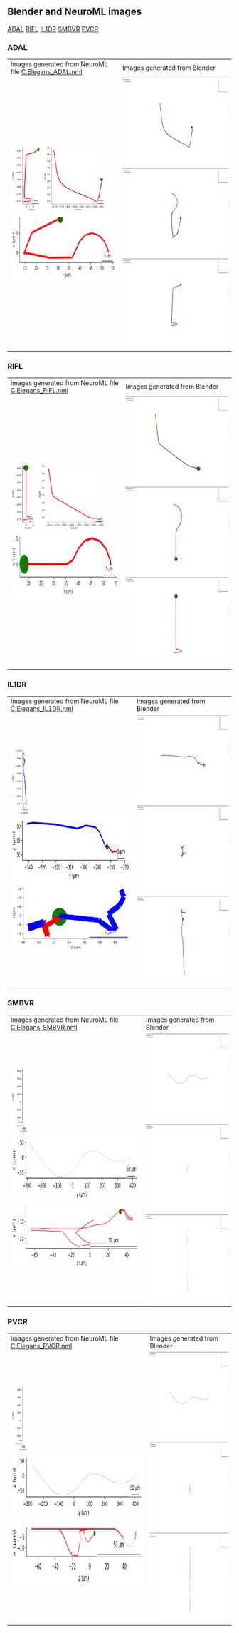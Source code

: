 ## Blender and NeuroML images

 [ADAL](#adal)  [RIFL](#rifl)  [IL1DR](#il1dr)  [SMBVR](#smbvr)  [PVCR](#pvcr) 

### ADAL
<table border="0">
   <tr><td>Images generated from NeuroML file <a href="../Output/C.Elegans_ADAL.nml">C.Elegans_ADAL.nml</a></td>
   <td>Images generated from Blender</td></tr>
   <tr>
   <td>
      <img src="C.Elegans_ADAL.xy.png" alt="ADAL_xy" height="150"/>
      <img src="C.Elegans_ADAL.yz.png" alt="ADAL_yz" height="150"/>
      <img src="C.Elegans_ADAL.zx.png" alt="ADAL_zx" height="150"/>
   </td>

   <td><img src="../NeuronBlenderImaging/NeuronScreenshots/ADAL_side.png" alt="ADAL" height="200"/>
   <img src="../NeuronBlenderImaging/NeuronScreenshots/ADAL_front.png" alt="ADAL" height="200"/>
   <img src="../NeuronBlenderImaging/NeuronScreenshots/ADAL_top.png" alt="ADAL" height="200"/></td></tr>

</table>

### RIFL
<table border="0">
   <tr><td>Images generated from NeuroML file <a href="../Output/C.Elegans_RIFL.nml">C.Elegans_RIFL.nml</a></td>
   <td>Images generated from Blender</td></tr>
   <tr>
   <td>
      <img src="C.Elegans_RIFL.xy.png" alt="RIFL_xy" height="150"/>
      <img src="C.Elegans_RIFL.yz.png" alt="RIFL_yz" height="150"/>
      <img src="C.Elegans_RIFL.zx.png" alt="RIFL_zx" height="150"/>
   </td>

   <td><img src="../NeuronBlenderImaging/NeuronScreenshots/RIFL_side.png" alt="RIFL" height="200"/>
   <img src="../NeuronBlenderImaging/NeuronScreenshots/RIFL_front.png" alt="RIFL" height="200"/>
   <img src="../NeuronBlenderImaging/NeuronScreenshots/RIFL_top.png" alt="RIFL" height="200"/></td></tr>

</table>

### IL1DR
<table border="0">
   <tr><td>Images generated from NeuroML file <a href="../Output/C.Elegans_IL1DR.nml">C.Elegans_IL1DR.nml</a></td>
   <td>Images generated from Blender</td></tr>
   <tr>
   <td>
      <img src="C.Elegans_IL1DR.xy.png" alt="IL1DR_xy" height="150"/>
      <img src="C.Elegans_IL1DR.yz.png" alt="IL1DR_yz" height="150"/>
      <img src="C.Elegans_IL1DR.zx.png" alt="IL1DR_zx" height="150"/>
   </td>

   <td><img src="../NeuronBlenderImaging/NeuronScreenshots/IL1DR_side.png" alt="IL1DR" height="200"/>
   <img src="../NeuronBlenderImaging/NeuronScreenshots/IL1DR_front.png" alt="IL1DR" height="200"/>
   <img src="../NeuronBlenderImaging/NeuronScreenshots/IL1DR_top.png" alt="IL1DR" height="200"/></td></tr>

</table>

### SMBVR
<table border="0">
   <tr><td>Images generated from NeuroML file <a href="../Output/C.Elegans_SMBVR.nml">C.Elegans_SMBVR.nml</a></td>
   <td>Images generated from Blender</td></tr>
   <tr>
   <td>
      <img src="C.Elegans_SMBVR.xy.png" alt="SMBVR_xy" height="150"/>
      <img src="C.Elegans_SMBVR.yz.png" alt="SMBVR_yz" height="150"/>
      <img src="C.Elegans_SMBVR.zx.png" alt="SMBVR_zx" height="150"/>
   </td>

   <td><img src="../NeuronBlenderImaging/NeuronScreenshots/SMBVR_side.png" alt="SMBVR" height="200"/>
   <img src="../NeuronBlenderImaging/NeuronScreenshots/SMBVR_front.png" alt="SMBVR" height="200"/>
   <img src="../NeuronBlenderImaging/NeuronScreenshots/SMBVR_top.png" alt="SMBVR" height="200"/></td></tr>

</table>

### PVCR
<table border="0">
   <tr><td>Images generated from NeuroML file <a href="../Output/C.Elegans_PVCR.nml">C.Elegans_PVCR.nml</a></td>
   <td>Images generated from Blender</td></tr>
   <tr>
   <td>
      <img src="C.Elegans_PVCR.xy.png" alt="PVCR_xy" height="150"/>
      <img src="C.Elegans_PVCR.yz.png" alt="PVCR_yz" height="150"/>
      <img src="C.Elegans_PVCR.zx.png" alt="PVCR_zx" height="150"/>
   </td>

   <td><img src="../NeuronBlenderImaging/NeuronScreenshots/PVCR_side.png" alt="PVCR" height="200"/>
   <img src="../NeuronBlenderImaging/NeuronScreenshots/PVCR_front.png" alt="PVCR" height="200"/>
   <img src="../NeuronBlenderImaging/NeuronScreenshots/PVCR_top.png" alt="PVCR" height="200"/></td></tr>

</table>

